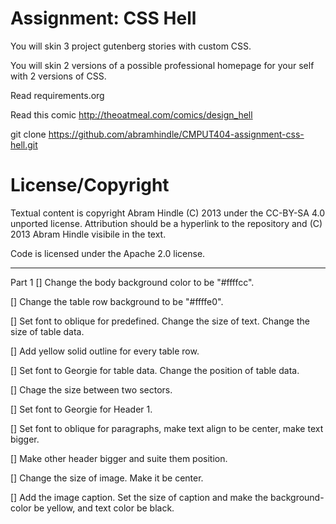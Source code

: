 Assignment: CSS Hell
====================

You will skin 3 project gutenberg stories with custom CSS.

You will skin 2 versions of a possible professional homepage for your
self with 2 versions of CSS.

Read requirements.org

Read this comic http://theoatmeal.com/comics/design_hell

git clone https://github.com/abramhindle/CMPUT404-assignment-css-hell.git

License/Copyright
=================

Textual content is copyright Abram Hindle (C) 2013 under the CC-BY-SA
4.0 unported license. Attribution should be a hyperlink to the
repository and (C) 2013 Abram Hindle visibile in the text.

Code is licensed under the Apache 2.0 license.

------------------------------------------------------------------------------
Part 1
[] Change the body background color to be "#ffffcc".

[] Change the table row background to be "#ffffe0".

[] Set font to oblique for predefined. Change the size of text. Change the size of table data.

[] Add yellow solid outline for every table row.

[] Set font to Georgie for table data. Change the position of table data.

[] Chage the size between two sectors.

[] Set font to Georgie for Header 1.

[] Set font to oblique for paragraphs, make text align to be center, make text bigger.

[] Make other header bigger and suite them position.

[] Change the size of image. Make it be center.

[] Add the image caption. Set the size of caption and make the background-color be yellow, and text color be black.







